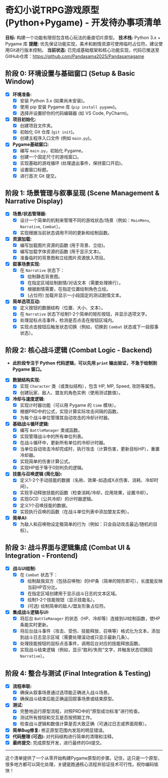 # 奇幻小说TRPG游戏原型 (Python+Pygame) - 开发待办事项清单

**目标:** 构建一个功能有限但包含核心玩法的垂直切片原型。
**技术栈:** Python 3.x + Pygame 库
**提醒:** 优先保证功能实现，美术和剧情资源可使用临时占位符。建议使用Git进行版本控制。
**当前状态:** 已完成基础框架和核心功能实现，代码已推送至GitHub仓库：https://github.com/Pandasama2025/Pandasamagame

## 阶段 0: 环境设置与基础窗口 (Setup & Basic Window)

-   [x] **环境准备:**
    -   [x] 安装 Python 3.x (如果尚未安装)。
    -   [x] 使用 pip 安装 Pygame 库 (`pip install pygame`)。
    -   [x] 选择并设置好你的代码编辑器 (如 VS Code, PyCharm)。
-   [x] **项目初始化:**
    -   [x] 创建项目文件夹。
    -   [x] 初始化 Git 仓库 (`git init`)。
    -   [x] 创建主程序入口文件 (例如 `main.py`)。
-   [x] **Pygame基础窗口:**
    -   [x] 编写 `main.py`，初始化 Pygame。
    -   [x] 创建一个固定尺寸的游戏窗口。
    -   [x] 实现基础的游戏循环 (处理退出事件，保持窗口开启)。
    -   [x] 设置窗口标题。
    -   [x] 进行首次 Git 提交。

## 阶段 1: 场景管理与叙事呈现 (Scene Management & Narrative Display)

-   [x] **场景/状态管理器:**
    -   [x] 设计一个简单的机制来管理不同的游戏状态/场景（例如：`MainMenu`, `Narrative`, `Combat`）。
    -   [x] 实现根据当前状态调用不同的更新和绘制函数。
-   [x] **资源加载:**
    -   [x] 编写加载图片资源的函数 (用于背景、立绘)。
    -   [x] 编写加载字体资源的函数 (用于显示文本)。
    -   [x] 准备临时的背景图和立绘图片资源放入项目。
-   [x] **叙事场景实现:**
    -   [x] 在 `Narrative` 状态下：
        -   [x] 绘制静态背景图。
        -   [x] 在指定区域绘制剧情/对话文本（需要处理换行）。
        -   [x] 根据剧情需要，在指定位置绘制角色立绘。
        -   [x] (占位符) 加载并显示一小段固定的测试剧情文本。
-   [x] **简单选项互动:**
    -   [x] 定义按钮的数据结构（位置、大小、文本）。
    -   [x] 在 `Narrative` 状态下绘制1-2个简单的矩形按钮，并显示选项文字。
    -   [x] 处理鼠标点击事件，检测是否点击在按钮区域内。
    -   [x] 实现点击按钮后触发状态切换（例如，切换到 `Combat` 状态或下一段叙事状态）。

## 阶段 2: 核心战斗逻辑 (Combat Logic - Backend)

* **此阶段专注于 Python 代码逻辑，可以先用 `print` 输出验证，不急于绘制到 Pygame 窗口。**
-   [x] **数据结构实现:**
    -   [x] 实现 `Character` 类（或类似结构），包含 HP, MP, Speed, 攻防等属性。
    -   [x] 创建玩家、敌人、盟友的角色实例（使用测试数值）。
-   [x] **冷却与速度逻辑:**
    -   [x] 实现计时器功能（可以用 Pygame 的 `time` 模块）。
    -   [x] 根据PRD中的公式，实现计算实际攻击间隔的函数。
    -   [x] 为每个战斗单位管理其自动攻击的冷却计时器。
-   [x] **基础战斗循环逻辑:**
    -   [x] 编写 `BattleManager` 类或函数。
    -   [x] 实现管理战斗中的所有单位列表。
    -   [x] 在战斗循环中，更新所有单位的冷却计时器。
    -   [x] 当单位自动攻击冷却完成时，执行攻击（计算伤害，更新目标HP），重置冷却器。
    -   [x] 实现简单的伤害计算公式。
    -   [x] 实现HP低于等于0则判负的逻辑。
-   [x] **技能与召唤逻辑 (简化版):**
    -   [x] 定义1-2个手动技能的数据（名称、效果-如造成X点伤害、消耗、冷却时间）。
    -   [x] 实现手动释放技能的函数（检查消耗/冷却，应用效果，设置冷却）。
    -   [x] 实现GCD（公共冷却）的计时器逻辑。
    -   [x] 定义1个召唤技能的数据。
    -   [x] 实现执行召唤的函数（在战斗单位列表中添加盟友实例）。
-   [x] **简单AI:**
    -   [x] 为敌人和召唤物设定极简单的行为（例如：只会自动攻击最近/随机的目标）。

## 阶段 3: 战斗界面与逻辑集成 (Combat UI & Integration - Frontend)

-   [x] **战斗UI绘制:**
    -   [x] 在 `Combat` 状态下：
        -   [x] 绘制敌我双方（包括召唤物）的HP条（简单的矩形即可），长度能反映当前HP百分比。
        -   [x] 在指定区域创建用于显示战斗日志的文本区域。
        -   [x] 绘制1-2个技能按钮（显示技能名）。
        -   [x] (可选) 绘制简单的敌人/盟友形象占位符。
-   [x] **集成战斗逻辑与UI:**
    -   [x] 将后台 `BattleManager` 的状态（HP、冷却等）连接到UI绘制函数，使HP条能实时更新。
    -   [x] 将后台战斗事件（攻击、受伤、技能释放、召唤等）格式化为文本，添加到战斗日志显示区域（需要处理滚动或只显示最新几条）。
    -   [x] 处理技能按钮的鼠标点击事件，调用后台对应的技能释放函数。
    -   [x] 实现战斗结束逻辑（例如，显示“胜利/失败”文字，并触发状态切换回 `Narrative`）。

## 阶段 4: 整合与测试 (Final Integration & Testing)

-   [x] **流程串联:**
    -   [x] 确保从叙事场景通过选项能正确进入战斗场景。
    -   [x] 确保战斗结束后能正确返回叙事场景或结束原型。
-   [x] **测试:**
    -   [x] 完整地运行原型流程，对照PRD中的“原型成功标准”进行检查。
    -   [x] 测试所有按钮和交互是否按预期工作。
    -   [x] 检查战斗逻辑和数值计算是否大致正确（可通过日志或界面观察）。
-   [x] **简单Bug修复:** 修正原型范围内发现的明显错误。
-   [x] **代码整理 (可选):** 对代码结构进行简单的清理和注释。
-   [x] **最终提交:** 完成原型开发，进行最终的Git提交。

---

这个清单提供了一个从零开始构建Pygame原型的步骤。记住，这只是一个原型，很多地方都可以简化处理，关键是跑通核心流程并验证技术可行性。祝你编码愉快！
